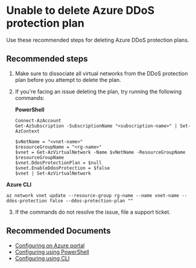 <properties
  pagetitle="Unable to delete Azure DDoS protection plan&#xD;"
  service="microsoft.network"
  resource="ddosprotectionplans"
  ms.author="yitoh"
  selfhelptype="Generic"
  supporttopicids="32605607"
  resourcetags=""
  productpesids="16355"
  cloudenvironments="fairfax,mooncake,usnat,ussec"
  disableclouds="blackforest,public"
  articleid="e5f0a8fc-6680-4938-9d1e-8fb4dc74ba2a"
  ownershipid="CloudNet_AzureDDoSProtection" />
# Unable to delete Azure DDoS protection plan

Use these recommended steps for deleting Azure DDoS protection plans.

## **Recommended steps**
1. Make sure to dissociate all virtual networks from the DDoS protection plan before you attempt to delete the plan.
2. If you're facing an issue deleting the plan, try running the following commands:

   **PowerShell**

   ```
   Connect-AzAccount 
   Get-AzSubscription -SubscriptionName "<subscription-name>" | Set-AzContext 
   
   $vNetName = "<vnet-name>" 
   $resourceGroupName = "<rg-name>" 
   $vnet = Get-AzVirtualNetwork -Name $vNetName -ResourceGroupName $resourceGroupName 
   $vnet.DdosProtectionPlan = $null 
   $vnet.EnableDdosProtection = $false 
   $vnet | Set-AzVirtualNetwork
   ```

  **Azure CLI**

   ```
   az network vnet update --resource-group rg-name --name vnet-name --ddos-protection false --ddos-protection-plan ""
   ```
   
3. If the commands do not resolve the issue, file a support ticket. 

## **Recommended Documents**

* [Configuring on Azure portal](https://docs.microsoft.com/azure/ddos-protection/manage-ddos-protection)
* [Configuring using PowerShell](https://docs.microsoft.com/azure/ddos-protection/manage-ddos-protection-powershell)
* [Configuring using CLI](https://docs.microsoft.com/azure/ddos-protection/manage-ddos-protection-cli)

